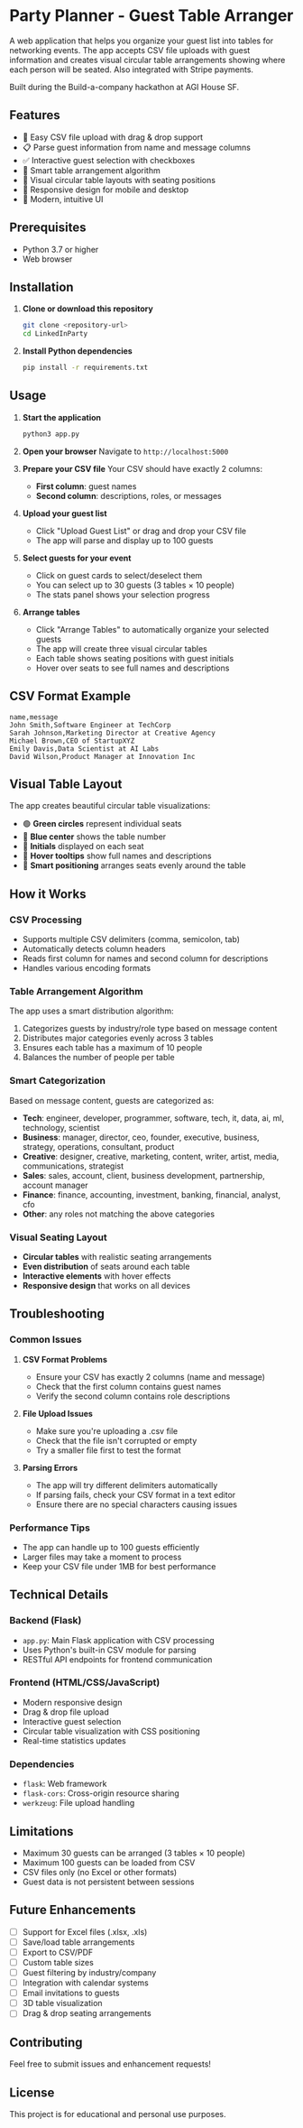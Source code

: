 # Party Planner - Guest Table Arranger

A web application that helps you organize your guest list into tables for networking events. The app accepts CSV file uploads with guest information and creates visual circular table arrangements showing where each person will be seated.  Also integrated with Stripe payments.

Built during the Build-a-company hackathon at AGI House SF.

## Features

- 📁 Easy CSV file upload with drag & drop support
- 📋 Parse guest information from name and message columns
- ✅ Interactive guest selection with checkboxes
- 🎯 Smart table arrangement algorithm
- 🎨 Visual circular table layouts with seating positions
- 📱 Responsive design for mobile and desktop
- 🎨 Modern, intuitive UI

## Prerequisites

- Python 3.7 or higher
- Web browser

## Installation

1. **Clone or download this repository**
   ```bash
   git clone <repository-url>
   cd LinkedInParty
   ```

2. **Install Python dependencies**
   ```bash
   pip install -r requirements.txt
   ```

## Usage

1. **Start the application**
   ```bash
   python3 app.py
   ```

2. **Open your browser**
   Navigate to `http://localhost:5000`

3. **Prepare your CSV file**
   Your CSV should have exactly 2 columns:
   - **First column**: guest names
   - **Second column**: descriptions, roles, or messages

4. **Upload your guest list**
   - Click "Upload Guest List" or drag and drop your CSV file
   - The app will parse and display up to 100 guests

5. **Select guests for your event**
   - Click on guest cards to select/deselect them
   - You can select up to 30 guests (3 tables × 10 people)
   - The stats panel shows your selection progress

6. **Arrange tables**
   - Click "Arrange Tables" to automatically organize your selected guests
   - The app will create three visual circular tables
   - Each table shows seating positions with guest initials
   - Hover over seats to see full names and descriptions

## CSV Format Example

```csv
name,message
John Smith,Software Engineer at TechCorp
Sarah Johnson,Marketing Director at Creative Agency
Michael Brown,CEO of StartupXYZ
Emily Davis,Data Scientist at AI Labs
David Wilson,Product Manager at Innovation Inc
```

## Visual Table Layout

The app creates beautiful circular table visualizations:
- 🟢 **Green circles** represent individual seats
- 🔵 **Blue center** shows the table number
- 👤 **Initials** displayed on each seat
- 💬 **Hover tooltips** show full names and descriptions
- 🎯 **Smart positioning** arranges seats evenly around the table

## How it Works

### CSV Processing
- Supports multiple CSV delimiters (comma, semicolon, tab)
- Automatically detects column headers
- Reads first column for names and second column for descriptions
- Handles various encoding formats

### Table Arrangement Algorithm
The app uses a smart distribution algorithm:
1. Categorizes guests by industry/role type based on message content
2. Distributes major categories evenly across 3 tables
3. Ensures each table has a maximum of 10 people
4. Balances the number of people per table

### Smart Categorization
Based on message content, guests are categorized as:
- **Tech**: engineer, developer, programmer, software, tech, it, data, ai, ml, technology, scientist
- **Business**: manager, director, ceo, founder, executive, business, strategy, operations, consultant, product
- **Creative**: designer, creative, marketing, content, writer, artist, media, communications, strategist
- **Sales**: sales, account, client, business development, partnership, account manager
- **Finance**: finance, accounting, investment, banking, financial, analyst, cfo
- **Other**: any roles not matching the above categories

### Visual Seating Layout
- **Circular tables** with realistic seating arrangements
- **Even distribution** of seats around each table
- **Interactive elements** with hover effects
- **Responsive design** that works on all devices

## Troubleshooting

### Common Issues

1. **CSV Format Problems**
   - Ensure your CSV has exactly 2 columns (name and message)
   - Check that the first column contains guest names
   - Verify the second column contains role descriptions

2. **File Upload Issues**
   - Make sure you're uploading a .csv file
   - Check that the file isn't corrupted or empty
   - Try a smaller file first to test the format

3. **Parsing Errors**
   - The app will try different delimiters automatically
   - If parsing fails, check your CSV format in a text editor
   - Ensure there are no special characters causing issues

### Performance Tips

- The app can handle up to 100 guests efficiently
- Larger files may take a moment to process
- Keep your CSV file under 1MB for best performance

## Technical Details

### Backend (Flask)
- `app.py`: Main Flask application with CSV processing
- Uses Python's built-in CSV module for parsing
- RESTful API endpoints for frontend communication

### Frontend (HTML/CSS/JavaScript)
- Modern responsive design
- Drag & drop file upload
- Interactive guest selection
- Circular table visualization with CSS positioning
- Real-time statistics updates

### Dependencies
- `flask`: Web framework
- `flask-cors`: Cross-origin resource sharing
- `werkzeug`: File upload handling

## Limitations

- Maximum 30 guests can be arranged (3 tables × 10 people)
- Maximum 100 guests can be loaded from CSV
- CSV files only (no Excel or other formats)
- Guest data is not persistent between sessions

## Future Enhancements

- [ ] Support for Excel files (.xlsx, .xls)
- [ ] Save/load table arrangements
- [ ] Export to CSV/PDF
- [ ] Custom table sizes
- [ ] Guest filtering by industry/company
- [ ] Integration with calendar systems
- [ ] Email invitations to guests
- [ ] 3D table visualization
- [ ] Drag & drop seating arrangements

## Contributing

Feel free to submit issues and enhancement requests!

## License

This project is for educational and personal use purposes. 

